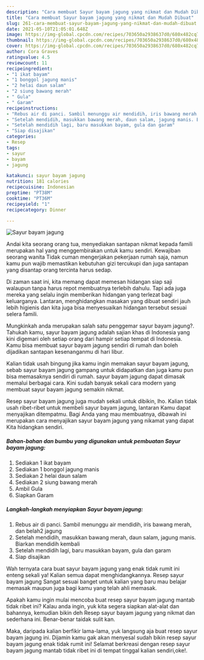 ```yaml
---
description: "Cara membuat Sayur bayam jagung yang nikmat dan Mudah Dibuat"
title: "Cara membuat Sayur bayam jagung yang nikmat dan Mudah Dibuat"
slug: 261-cara-membuat-sayur-bayam-jagung-yang-nikmat-dan-mudah-dibuat
date: 2021-05-10T21:05:01.648Z
image: https://img-global.cpcdn.com/recipes/703650a2938637d0/680x482cq70/sayur-bayam-jagung-foto-resep-utama.jpg
thumbnail: https://img-global.cpcdn.com/recipes/703650a2938637d0/680x482cq70/sayur-bayam-jagung-foto-resep-utama.jpg
cover: https://img-global.cpcdn.com/recipes/703650a2938637d0/680x482cq70/sayur-bayam-jagung-foto-resep-utama.jpg
author: Cora Graves
ratingvalue: 4.5
reviewcount: 11
recipeingredient:
- "1 ikat bayam"
- "1 bonggol jagung manis"
- "2 helai daun salam"
- "2 siung bawang merah"
- " Gula"
- " Garam"
recipeinstructions:
- "Rebus air di panci. Sambil menunggu air mendidih, iris bawang merah, dan belah2 jagung"
- "Setelah mendidih, masukkan bawang merah, daun salam, jagung manis. Biarkan mendidih kembali"
- "Setelah mendidih lagi, baru masukkan bayam, gula dan garam"
- "Siap disajikan"
categories:
- Resep
tags:
- sayur
- bayam
- jagung

katakunci: sayur bayam jagung 
nutrition: 181 calories
recipecuisine: Indonesian
preptime: "PT38M"
cooktime: "PT36M"
recipeyield: "1"
recipecategory: Dinner

---
```



![Sayur bayam jagung](https://img-global.cpcdn.com/recipes/703650a2938637d0/680x482cq70/sayur-bayam-jagung-foto-resep-utama.jpg)

Andai kita seorang orang tua, menyediakan santapan nikmat kepada famili merupakan hal yang menggembirakan untuk kamu sendiri. Kewajiban seorang  wanita Tidak cuman mengerjakan pekerjaan rumah saja, namun kamu pun wajib memastikan kebutuhan gizi tercukupi dan juga santapan yang disantap orang tercinta harus sedap.

Di zaman  saat ini, kita memang dapat memesan hidangan siap saji walaupun tanpa harus repot membuatnya terlebih dahulu. Tapi ada juga mereka yang selalu ingin memberikan hidangan yang terlezat bagi keluarganya. Lantaran, menghidangkan masakan yang dibuat sendiri jauh lebih higienis dan kita juga bisa menyesuaikan hidangan tersebut sesuai selera famili. 



Mungkinkah anda merupakan salah satu penggemar sayur bayam jagung?. Tahukah kamu, sayur bayam jagung adalah sajian khas di Indonesia yang kini digemari oleh setiap orang dari hampir setiap tempat di Indonesia. Kamu bisa membuat sayur bayam jagung sendiri di rumah dan boleh dijadikan santapan kesenanganmu di hari libur.

Kalian tidak usah bingung jika kamu ingin memakan sayur bayam jagung, sebab sayur bayam jagung gampang untuk didapatkan dan juga kamu pun bisa memasaknya sendiri di rumah. sayur bayam jagung dapat dimasak memalui berbagai cara. Kini sudah banyak sekali cara modern yang membuat sayur bayam jagung semakin nikmat.

Resep sayur bayam jagung juga mudah sekali untuk dibikin, lho. Kalian tidak usah ribet-ribet untuk membeli sayur bayam jagung, lantaran Kamu dapat menyajikan ditempatmu. Bagi Anda yang mau membuatnya, dibawah ini merupakan cara menyajikan sayur bayam jagung yang nikamat yang dapat Kita hidangkan sendiri.

<!--inarticleads1-->

##### Bahan-bahan dan bumbu yang digunakan untuk pembuatan Sayur bayam jagung:

1. Sediakan 1 ikat bayam
1. Sediakan 1 bonggol jagung manis
1. Sediakan 2 helai daun salam
1. Sediakan 2 siung bawang merah
1. Ambil  Gula
1. Siapkan  Garam




<!--inarticleads2-->

##### Langkah-langkah menyiapkan Sayur bayam jagung:

1. Rebus air di panci. Sambil menunggu air mendidih, iris bawang merah, dan belah2 jagung
1. Setelah mendidih, masukkan bawang merah, daun salam, jagung manis. Biarkan mendidih kembali
1. Setelah mendidih lagi, baru masukkan bayam, gula dan garam
1. Siap disajikan




Wah ternyata cara buat sayur bayam jagung yang enak tidak rumit ini enteng sekali ya! Kalian semua dapat menghidangkannya. Resep sayur bayam jagung Sangat sesuai banget untuk kalian yang baru mau belajar memasak maupun juga bagi kamu yang telah ahli memasak.

Apakah kamu ingin mulai mencoba buat resep sayur bayam jagung mantab tidak ribet ini? Kalau anda ingin, yuk kita segera siapkan alat-alat dan bahannya, kemudian bikin deh Resep sayur bayam jagung yang nikmat dan sederhana ini. Benar-benar taidak sulit kan. 

Maka, daripada kalian berfikir lama-lama, yuk langsung aja buat resep sayur bayam jagung ini. Dijamin kamu gak akan menyesal sudah bikin resep sayur bayam jagung enak tidak rumit ini! Selamat berkreasi dengan resep sayur bayam jagung mantab tidak ribet ini di tempat tinggal kalian sendiri,oke!.

